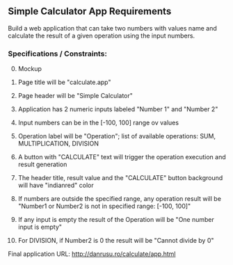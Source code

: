 ## Simple Calculator App Requirements

Build a web application that can take two numbers with values name and 
calculate the result of a given operation using the input numbers.

### Specifications / Constraints:
0. Mockup
1. Page title will be "calculate.app"
2. Page header will be "Simple Calculator"
3. Application has 2 numeric inputs labeled "Number 1" and "Number 2"
4. Input numbers can be in the [-100, 100] range ov values
5. Operation label will be "Operation"; list of available operations: SUM, MULTIPLICATION, DIVISION
6. A button with "CALCULATE" text will trigger the operation execution and result generation
7. The header title, result value and the "CALCULATE" button background will have "indianred" color

8. If numbers are outside the specified range, any operation result will be "Number1 or Number2 is not in specified range: [-100, 100]"
9. If any input is empty the result of the Operation will be "One number input is empty"
10. For DIVISION, if Number2 is 0 the result will be "Cannot divide by 0"

Final application URL: http://danrusu.ro/calculate/app.html




